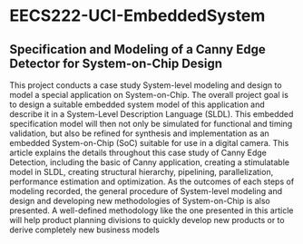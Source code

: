 # EECS222-UCI-EmbeddedSystem
## Specification and Modeling of a Canny Edge Detector for System-on-Chip Design
This project conducts a case study System-level modeling and design to model a special application on System-on-Chip. The overall project goal is to design a suitable embedded system model of this application and describe it in a System-Level Description Language (SLDL). This embedded specification model will then not only be simulated for functional and timing validation, but also be refined for synthesis and implementation as an embedded System-on-Chip (SoC) suitable for use in a digital camera. This article explains the details throughout this case study of Canny Edge Detection, including the basic of Canny application, creating a stimulatable model in SLDL, creating structural hierarchy, pipelining, parallelization, performance estimation and optimization. As the outcomes of each steps of modeling recorded, the general procedure of System-level modeling and design and developing new methodologies of System-on-Chip is also presented. A well-defined methodology like the one presented in this article will help product planning divisions to quickly develop new products or to derive completely new business models
